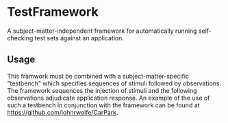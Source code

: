 # TestFramework

A subject-matter-independent framework for automatically running self-checking test sets against an application.

## Usage

This framwork must be combined with a subject-matter-specific "testbench" which specifies sequences of stimuli followed by observations.
The framework sequences the injection of stimuli and the following observations adjudicate application response.
An example of the use of such a testbench in conjunction with the framework can be found at https://github.com/johnrwolfe/CarPark.
